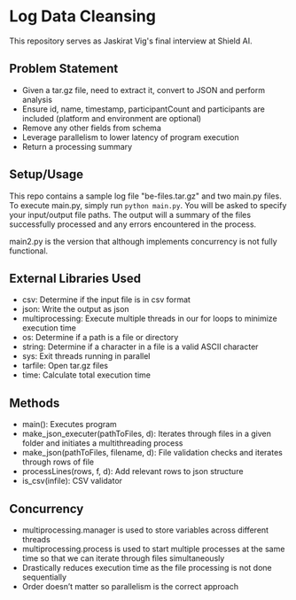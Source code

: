# Log Data Cleansing

This repository serves as Jaskirat Vig's final interview at Shield AI.

## Problem Statement

- Given a tar.gz file, need to extract it, convert to JSON and perform analysis
- Ensure id, name, timestamp, participantCount and participants are included (platform and environment are optional)
- Remove any other fields from schema
- Leverage parallelism to lower latency of program execution
- Return a processing summary

## Setup/Usage

This repo contains a sample log file "be-files.tar.gz" and two main.py files.
To execute main.py, simply run ```python main.py```. You will be asked to specify your input/output file paths.
The output will a summary of the files successfully processed and any errors encountered in the process.

main2.py is the version that although implements concurrency is not fully functional.

## External Libraries Used

- csv: Determine if the input file is in csv format 
- json: Write the output as json 
- multiprocessing: Execute multiple threads in our for loops to minimize execution time 
- os: Determine if a path is a file or directory 
- string: Determine if a character in a file is a valid ASCII character 
- sys: Exit threads running in parallel 
- tarfile: Open tar.gz files 
- time: Calculate total execution time

## Methods

- main(): Executes program 
- make_json_executer(pathToFiles, d): Iterates through files in a given folder and initiates a multithreading process 
- make_json(pathToFiles, filename, d): File validation checks and iterates through rows of file 
- processLines(rows, f, d): Add relevant rows to json structure 
- is_csv(infile): CSV validator

## Concurrency

- multiprocessing.manager is used to store variables across different threads 
- multiprocessing.process is used to start multiple processes at the same time so that we can iterate through files simultaneously 
- Drastically reduces execution time as the file processing is not done sequentially 
- Order doesn’t matter so parallelism is the correct approach